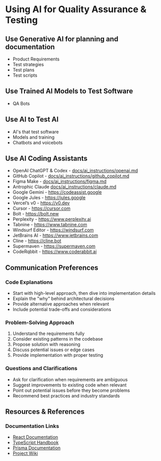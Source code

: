 # Using AI for Quality Assurance & Testing

## Use Generative AI for planning and documentation
* Product Requirements
* Test strategies
* Test plans
* Test scripts

## Use Trained AI Models to Test Software
* QA Bots

## Use AI to Test AI
* AI's that test software
* Models and training
* Chatbots and voicebots

## Use AI Coding Assistants
- OpenAI ChatGPT & Codex - [docs/ai_instructions/openai.md](ai_instructions/openai.md)
- GitHub Copilot - [docs/ai_instructions/github_copilot.md](ai_instructions/github_copilot.md)
- Figma Make - [docs/ai_instructions/figma.md](ai_instructions/figma.md)
- Antrophic Claude [docs/ai_instructions/claude.md](ai_instructions/claude.md)
- Google Gemini - https://codeassist.google
- Google Jules - https://jules.google
- Vercel’s v0 - https://v0.dev
- Cursor - https://cursor.com
- Bolt - https://bolt.new
- Perplexity - https://www.perplexity.ai
- Tabnine - https://www.tabnine.com
- Windsurf Editor - https://windsurf.com
- JetBrains AI - https://www.jetbrains.com
- Cline - https://cline.bot
- Supermaven - https://supermaven.com
- CodeRqbbit - https://www.coderabbit.ai

## Communication Preferences

### Code Explanations
- Start with high-level approach, then dive into implementation details
- Explain the "why" behind architectural decisions
- Provide alternative approaches when relevant
- Include potential trade-offs and considerations

### Problem-Solving Approach
1. Understand the requirements fully
2. Consider existing patterns in the codebase
3. Propose solution with reasoning
4. Discuss potential issues or edge cases
5. Provide implementation with proper testing

### Questions and Clarifications
- Ask for clarification when requirements are ambiguous
- Suggest improvements to existing code when relevant
- Point out potential issues before they become problems
- Recommend best practices and industry standards

## Resources & References

### Documentation Links
- [React Documentation](https://react.dev)
- [TypeScript Handbook](https://www.typescriptlang.org/docs/)
- [Prisma Documentation](https://www.prisma.io/docs)
- [Project Wiki](https://github.com/company/taskflow/wiki)
